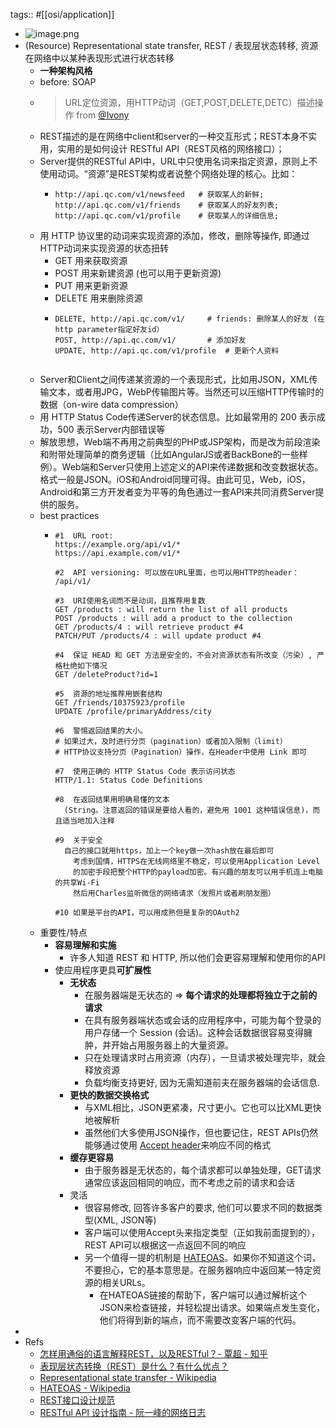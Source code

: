 tags:: #[[osi/application]]

- ![image.png](../assets/dev/image_1662468739910_0.png)
- (Resource) Representational state transfer, REST / 表现层状态转移, 资源在网络中以某种表现形式进行状态转移
  - **一种架构风格**
  - before: SOAP
  - > URL定位资源，用HTTP动词（GET,POST,DELETE,DETC）描述操作 from [@Ivony](https://www.zhihu.com/people/6ef2e77274cb0719253a577665cf690e)
  - REST描述的是在网络中client和server的一种交互形式；REST本身不实用，实用的是如何设计 RESTful API（REST风格的网络接口）；
  - Server提供的RESTful API中，URL中只使用名词来指定资源，原则上不使用动词。“资源”是REST架构或者说整个网络处理的核心。比如：
    - ```
      http://api.qc.com/v1/newsfeed   # 获取某人的新鲜;
      http://api.qc.com/v1/friends    # 获取某人的好友列表;  
      http://api.qc.com/v1/profile    # 获取某人的详细信息;
      ```
  - 用 HTTP 协议里的动词来实现资源的添加，修改，删除等操作, 即通过HTTP动词来实现资源的状态扭转
    - GET 用来获取资源
    - POST 用来新建资源 (也可以用于更新资源)
    - PUT 用来更新资源
    - DELETE 用来删除资源
    - ```
      DELETE, http://api.qc.com/v1/     # friends: 删除某人的好友 (在http parameter指定好友id）
      POST, http://api.qc.com/v1/       # 添加好友
      UPDATE, http://api.qc.com/v1/profile  # 更新个人资料
      
      
      ```
  - Server和Client之间传递某资源的一个表现形式，比如用JSON，XML传输文本，或者用JPG，WebP传输图片等。当然还可以压缩HTTP传输时的数据（on-wire data compression）
  - 用 HTTP Status Code传递Server的状态信息。比如最常用的 200 表示成功，500 表示Server内部错误等
  - 解放思想，Web端不再用之前典型的PHP或JSP架构，而是改为前段渲染和附带处理简单的商务逻辑（比如AngularJS或者BackBone的一些样例）。Web端和Server只使用上述定义的API来传递数据和改变数据状态。格式一般是JSON。iOS和Android同理可得。由此可见，Web，iOS，Android和第三方开发者变为平等的角色通过一套API来共同消费Server提供的服务。
  - best practices
    - ```
      #1  URL root:
      https://example.org/api/v1/*
      https://api.example.com/v1/*
      
      #2  API versioning: 可以放在URL里面，也可以用HTTP的header：
      /api/v1/
      
      #3  URI使用名词而不是动词，且推荐用复数
      GET /products : will return the list of all products
      POST /products : will add a product to the collection
      GET /products/4 : will retrieve product #4
      PATCH/PUT /products/4 : will update product #4
      
      #4  保证 HEAD 和 GET 方法是安全的，不会对资源状态有所改变（污染）, 严格杜绝如下情况
      GET /deleteProduct?id=1
      
      #5  资源的地址推荐用嵌套结构
      GET /friends/10375923/profile
      UPDATE /profile/primaryAddress/city
      
      #6  警惕返回结果的大小。
      # 如果过大，及时进行分页（pagination）或者加入限制（limit）
      # HTTP协议支持分页（Pagination）操作，在Header中使用 Link 即可
      
      #7  使用正确的 HTTP Status Code 表示访问状态
      HTTP/1.1: Status Code Definitions
      
      #8  在返回结果用明确易懂的文本
        (String。注意返回的错误是要给人看的，避免用 1001 这种错误信息)，而且适当地加入注释
      
      #9  关于安全
        自己的接口就用https，加上一个key做一次hash放在最后即可
          考虑到国情，HTTPS在无线网络里不稳定，可以使用Application Level
          的加密手段把整个HTTP的payload加密。有兴趣的朋友可以用手机连上电脑的共享Wi-Fi
          然后用Charles监听微信的网络请求（发照片或者刷朋友圈）
      
      #10 如果是平台的API，可以用成熟但是复杂的OAuth2
      ```
  - 重要性/特点
    - **容易理解和实施**
      - 许多人知道 REST 和 HTTP, 所以他们会更容易理解和使用你的API
    - 使应用程序更具**可扩展性**
      - **无状态**
        - 在服务器端是无状态的 => **每个请求的处理都将独立于之前的请求**
        - 在具有服务器端状态或会话的应用程序中，可能为每个登录的用户存储一个 Session (会话)。这种会话数据很容易变得臃肿，并开始占用服务器上的大量资源。
        - 只在处理请求时占用资源（内存），一旦请求被处理完毕，就会释放资源
        - 负载均衡支持更好, 因为无需知道前夫在服务器端的会话信息.
      - **更快的数据交换格式**
        - 与XML相比，JSON更紧凑，尺寸更小。它也可以比XML更快地被解析
        - 虽然他们大多使用JSON操作，但也要记住，REST APIs仍然能够通过使用 [Accept header](https://developer.mozilla.org/en-US/docs/Web/HTTP/Headers/Accept)来响应不同的格式
      - **缓存更容易**
        - 由于服务器是无状态的，每个请求都可以单独处理，GET请求通常应该返回相同的响应，而不考虑之前的请求和会话
      - 灵活
        - 很容易修改, 回答许多客户的要求, 他们可以要求不同的数据类型(XML, JSON等)
        - 客户端可以使用Accept头来指定类型（正如我前面提到的），REST API可以根据这一点返回不同的响应
        - 另一个值得一提的机制是 [HATEOAS](https://www.wikiwand.com/en/HATEOAS#:~:text=Hypermedia%20as%20the%20Engine%20of,provid%20information%20dynamically%20through%20hypermedia%E3%80%82)。如果你不知道这个词，不要担心，它的基本意思是。在服务器响应中返回某一特定资源的相关URLs。
          - 在HATEOAS链接的帮助下，客户端可以通过解析这个JSON来检查链接，并轻松提出请求。如果端点发生变化，他们将得到新的端点，而不需要改变客户端的代码。
-
- Refs
  - [怎样用通俗的语言解释REST，以及RESTful？- 覃超​ - 知乎](https://www.zhihu.com/question/28557115/answer/48094438)
  - [表现层状态转换（REST）是什么？有什么优点？](https://chinese.freecodecamp.org/news/benefits-of-rest/)
  - [Representational state transfer - Wikipedia](https://en.wikipedia.org/wiki/Representational_state_transfer)
  - [HATEOAS - Wikipedia](https://en.wikipedia.org/wiki/HATEOAS)
  - [REST接口设计规范](https://wangwei.info/about-rest-api/)
  - [RESTful API 设计指南 - 阮一峰的网络日志](https://www.ruanyifeng.com/blog/2014/05/restful_api.html)